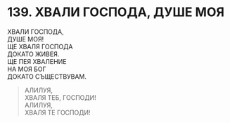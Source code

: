# 139. ХВАЛИ ГОСПОДА, ДУШЕ МОЯ  
  
ХВАЛИ ГОСПОДА,  
ДУШЕ МОЯ!  
ЩЕ ХВАЛЯ ГОСПОДА  
ДОКАТО ЖИВЕЯ.  
ЩЕ ПЕЯ ХВАЛЕНИЕ  
НА МОЯ БОГ  
ДОКАТО СЪЩЕСТВУВАМ.  
  
> АЛИЛУЯ,  
> ХВАЛЯ ТЕБ, ГОСПОДИ!  
> АЛИЛУЯ,  
> ХВАЛЯ ТЕ ГОСПОДИ!  


<DownloadsButton pdf="/pdf/139-hvali-gospoda-dushe-moq.pdf" />

<DownloadChordsButton pdf="/chords/139-hvali-gospoda-dushe-moq_akord.pdf"/>
